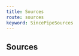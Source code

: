 ```yaml
---
title: Sources
route: sources
keyword: SincePipeSources
---
```


## Sources

```typescript group="comp" file="../../since.pipe.ts" name="since.pipe.ts"
```

```typescript group="comp" file="../../../../constants/time.const.ts" name="time.const.ts"

```
